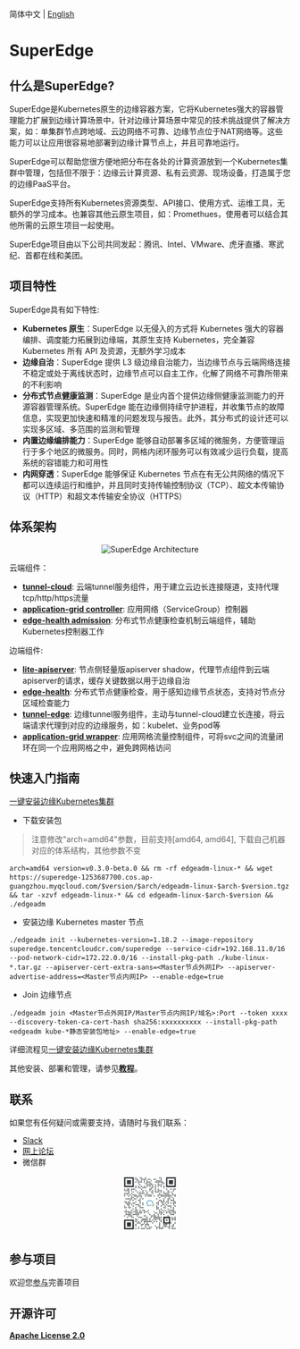 简体中文 | [English](./README.md)

# SuperEdge

## 什么是SuperEdge?

SuperEdge是Kubernetes原生的边缘容器方案，它将Kubernetes强大的容器管理能力扩展到边缘计算场景中，针对边缘计算场景中常见的技术挑战提供了解决方案，如：单集群节点跨地域、云边网络不可靠、边缘节点位于NAT网络等。这些能力可以让应用很容易地部署到边缘计算节点上，并且可靠地运行。

SuperEdge可以帮助您很方便地把分布在各处的计算资源放到一个Kubernetes集群中管理，包括但不限于：边缘云计算资源、私有云资源、现场设备，打造属于您的边缘PaaS平台。 

SuperEdge支持所有Kubernetes资源类型、API接口、使用方式、运维工具，无额外的学习成本。也兼容其他云原生项目，如：Promethues，使用者可以结合其他所需的云原生项目一起使用。

SuperEdge项目由以下公司共同发起：腾讯、Intel、VMware、虎牙直播、寒武纪、首都在线和美团。


## 项目特性

SuperEdge具有如下特性:

- **Kubernetes 原生**：SuperEdge 以无侵入的方式将 Kubernetes 强大的容器编排、调度能力拓展到边缘端，其原生支持 Kubernetes，完全兼容 Kubernetes 所有 API 及资源，无额外学习成本
- **边缘自治**：SuperEdge 提供 L3 级边缘自治能力，当边缘节点与云端网络连接不稳定或处于离线状态时，边缘节点可以自主工作，化解了网络不可靠所带来的不利影响
- **分布式节点健康监测**：SuperEdge 是业内首个提供边缘侧健康监测能力的开源容器管理系统。SuperEdge 能在边缘侧持续守护进程，并收集节点的故障信息，实现更加快速和精准的问题发现与报告。此外，其分布式的设计还可以实现多区域、多范围的监测和管理
- **内置边缘编排能力**：SuperEdge 能够自动部署多区域的微服务，方便管理运行于多个地区的微服务。同时，网格内闭环服务可以有效减少运行负载，提高系统的容错能力和可用性
- **内网穿透**：SuperEdge 能够保证 Kubernetes 节点在有无公共网络的情况下都可以连续运行和维护，并且同时支持传输控制协议（TCP）、超文本传输协议（HTTP）和超文本传输安全协议（HTTPS）


## 体系架构

<div align="center">
  <img src="docs/img/superedge_arch.png" width=80% title="SuperEdge Architecture">
</div>

云端组件：

- [**tunnel-cloud**](docs/components/tunnel_CN.md): 云端tunnel服务组件，用于建立云边长连接隧道，支持代理tcp/http/https流量
- [**application-grid controller**](docs/components/service-group_CN.md): 应用网络（ServiceGroup）控制器
- [**edge-health admission**](docs/components/edge-health_CN.md): 分布式节点健康检查机制云端组件，辅助Kubernetes控制器工作

边端组件:

- [**lite-apiserver**](docs/components/lite-apiserver_CN.md): 节点侧轻量版apiserver shadow，代理节点组件到云端apiserver的请求，缓存关键数据以用于边缘自治
- [**edge-health**](docs/components/edge-health_CN.md): 分布式节点健康检查，用于感知边缘节点状态，支持对节点分区域检查能力
- [**tunnel-edge**](docs/components/tunnel_CN.md): 边缘tunnel服务组件，主动与tunnel-cloud建立长连接，将云端请求代理到对应的边缘服务，如：kubelet、业务pod等
- [**application-grid wrapper**](docs/components/serviceGroup_CN.md): 应用网格流量控制组件，可将svc之间的流量闭环在同一个应用网格之中，避免跨网格访问

## 快速入门指南

[一键安装边缘Kubernetes集群](./docs/installation/install_edge_kubernetes_CN.md)

-   下载安装包
> 注意修改"arch=amd64"参数，目前支持[amd64, amd64], 下载自己机器对应的体系结构，其他参数不变
```shell
arch=amd64 version=v0.3.0-beta.0 && rm -rf edgeadm-linux-* && wget https://superedge-1253687700.cos.ap-guangzhou.myqcloud.com/$version/$arch/edgeadm-linux-$arch-$version.tgz && tar -xzvf edgeadm-linux-* && cd edgeadm-linux-$arch-$version && ./edgeadm
```

-   安装边缘 Kubernetes master 节点
```shell
./edgeadm init --kubernetes-version=1.18.2 --image-repository superedge.tencentcloudcr.com/superedge --service-cidr=192.168.11.0/16 --pod-network-cidr=172.22.0.0/16 --install-pkg-path ./kube-linux-*.tar.gz --apiserver-cert-extra-sans=<Master节点外网IP> --apiserver-advertise-address=<Master节点内网IP> --enable-edge=true
```

-   Join 边缘节点
```shell
./edgeadm join <Master节点外网IP/Master节点内网IP/域名>:Port --token xxxx --discovery-token-ca-cert-hash sha256:xxxxxxxxxx --install-pkg-path <edgeadm kube-*静态安装包地址> --enable-edge=true 
```

详细流程见[一键安装边缘Kubernetes集群](./docs/installation/install_edge_kubernetes_CN.md)

其他安装、部署和管理，请参见[**教程**](docs/installation/tutorial_CN.md)。

## 联系

如果您有任何疑问或需要支持，请随时与我们联系：
- [Slack](https://join.slack.com/t/superedge-workspace/shared_invite/zt-ldxnm7er-ptdpCXthOct_dYrzyXM3pw)
- [网上论坛](https://groups.google.com/g/superedge)
- 微信群

<div align="center">
  <img src="docs/img/wechat-group.png" width=20% title="SuperEdge WeChat group">
</div>

## 参与项目

欢迎您[参与](./CONTRIBUTING.md)完善项目

## 开源许可

[**Apache License 2.0**](./LICENSE)

